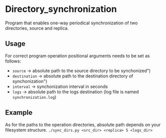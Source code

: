 # Directory_synchronization

Program that enables one-way periodical synchronization of two directories, source and replica.

## Usage
For correct program operation positional arguments needs to be set as follows:

- `source` -> <str> absolute path to the source directory to be synchonized")
- `destination` -> <str> absolute path to the destination directory of synchonization")
- `interval` -> <int> synchonization interval in seconds
- `logs` -> <str> absolute path to the logs destination (log file is named `synchronization.log`)

## Example
As for the paths to the operation directories, absolute path depends on your filesystem structure.
`./sync_dirs.py <src_dir> <replica> 5 <logs_dir>`
